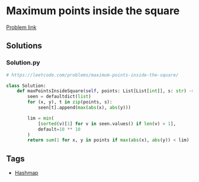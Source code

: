 # Maximum points inside the square

[Problem link](https://leetcode.com/problems/maximum-points-inside-the-square/)

## Solutions


### Solution.py
```py
# https://leetcode.com/problems/maximum-points-inside-the-square/

class Solution:
    def maxPointsInsideSquare(self, points: List[List[int]], s: str) -> int:
        seen = defaultdict(list)
        for (x, y), t in zip(points, s):
            seen[t].append(max(abs(x), abs(y)))

        lim = min(
            [sorted(v)[1] for v in seen.values() if len(v) > 1],
            default=10 ** 10
        )
        return sum(1 for x, y in points if max(abs(x), abs(y)) < lim)
```
## Tags

* [Hashmap](/Collections/hashmap.md#hashmap)
